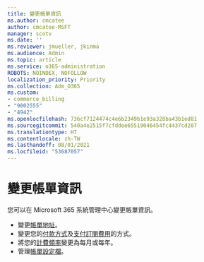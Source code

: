 ```yaml
---
title: 變更帳單資訊
ms.author: cmcatee
author: cmcatee-MSFT
manager: scotv
ms.date: ''
ms.reviewer: jmueller, jkinma
ms.audience: Admin
ms.topic: article
ms.service: o365-administration
ROBOTS: NOINDEX, NOFOLLOW
localization_priority: Priority
ms.collection: Adm_O365
ms.custom:
- commerce_billing
- "9002555"
- "4942"
ms.openlocfilehash: 736cf7124474c4e6b2349b1e93a328ba43b1ed81
ms.sourcegitcommit: 540a4e2515f7cfddee65519046454fc4437cd287
ms.translationtype: HT
ms.contentlocale: zh-TW
ms.lasthandoff: 08/01/2021
ms.locfileid: "53687057"
---
```

# <a name="change-billing-information"></a>變更帳單資訊

您可以在 Microsoft 365 系統管理中心變更帳單資訊。 

- 變更[帳單地址](/microsoft-365/commerce/billing-and-payments/change-your-billing-addresses)。
- 變更您的[付款方式](/microsoft-365/commerce/billing-and-payments/manage-payment-methods)及[支付訂閱費用](/microsoft-365/commerce/billing-and-payments/pay-for-your-subscription)的方式。
- 將您的[計費頻率](/microsoft-365/commerce/billing-and-payments/change-payment-frequency)變更為每月或每年。
- 管理[帳單設定檔](/microsoft-365/commerce/billing-and-payments/manage-billing-profiles)。
